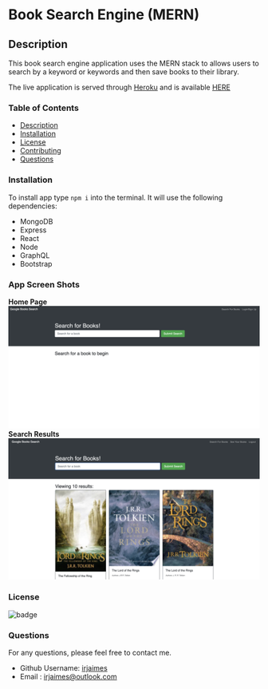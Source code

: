 # Book Search Engine (MERN)

## Description

This book search engine application uses the MERN stack to allows users to search by a keyword or keywords and then save books to their library.

The live application is served through [Heroku](https://www.heroku.com/) and is available [HERE](https://infinite-caverns-70429.herokuapp.com/)

### Table of Contents

- [Description](#description)
- [Installation](#installation)
- [License](#license)
- [Contributing](#contributing)
- [Questions](#questions)

### Installation

To install app type `npm i` into the terminal.
It will use the following dependencies:

- MongoDB
- Express
- React
- Node
- GraphQL
- Bootstrap

### App Screen Shots

**Home Page**
![sc00](client/public/sc00.png)
**Search Results**
![sc01](client/public/sc01.png)

### License

![badge](https://img.shields.io/badge/license-MIT-green)

### Questions

For any questions, please feel free to contact me.

- Github Username: [irjaimes](https://github.com/irjaimes/book-search)
- Email : irjaimes@outlook.com
